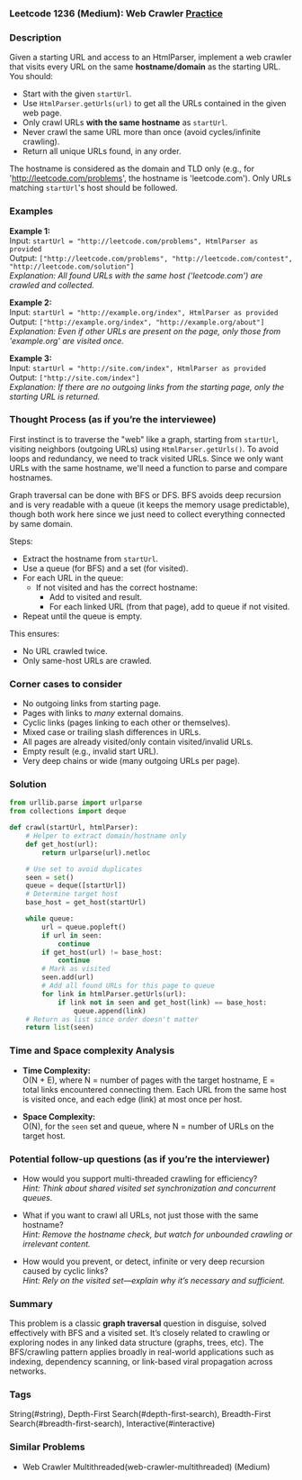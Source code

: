 ### Leetcode 1236 (Medium): Web Crawler [Practice](https://leetcode.com/problems/web-crawler)

### Description  
Given a starting URL and access to an HtmlParser, implement a web crawler that visits every URL on the same **hostname/domain** as the starting URL. You should:
- Start with the given `startUrl`.
- Use `HtmlParser.getUrls(url)` to get all the URLs contained in the given web page.
- Only crawl URLs **with the same hostname** as `startUrl`.
- Never crawl the same URL more than once (avoid cycles/infinite crawling).
- Return all unique URLs found, in any order.

The hostname is considered as the domain and TLD only (e.g., for 'http://leetcode.com/problems', the hostname is 'leetcode.com'). Only URLs matching `startUrl`'s host should be followed.

### Examples  

**Example 1:**  
Input: `startUrl = "http://leetcode.com/problems", HtmlParser as provided`  
Output: `["http://leetcode.com/problems", "http://leetcode.com/contest", "http://leetcode.com/solution"]`  
*Explanation: All found URLs with the same host ('leetcode.com') are crawled and collected.*

**Example 2:**  
Input: `startUrl = "http://example.org/index", HtmlParser as provided`  
Output: `["http://example.org/index", "http://example.org/about"]`  
*Explanation: Even if other URLs are present on the page, only those from 'example.org' are visited once.*

**Example 3:**  
Input: `startUrl = "http://site.com/index", HtmlParser as provided`  
Output: `["http://site.com/index"]`  
*Explanation: If there are no outgoing links from the starting page, only the starting URL is returned.*

### Thought Process (as if you’re the interviewee)  
First instinct is to traverse the "web" like a graph, starting from `startUrl`, visiting neighbors (outgoing URLs) using `HtmlParser.getUrls()`. To avoid loops and redundancy, we need to track visited URLs. Since we only want URLs with the same hostname, we'll need a function to parse and compare hostnames.

Graph traversal can be done with BFS or DFS. BFS avoids deep recursion and is very readable with a queue (it keeps the memory usage predictable), though both work here since we just need to collect everything connected by same domain.

Steps:
- Extract the hostname from `startUrl`.
- Use a queue (for BFS) and a set (for visited).
- For each URL in the queue:
  - If not visited and has the correct hostname:
    - Add to visited and result.
    - For each linked URL (from that page), add to queue if not visited.
- Repeat until the queue is empty.

This ensures:
- No URL crawled twice.
- Only same-host URLs are crawled.

### Corner cases to consider  
- No outgoing links from starting page.
- Pages with links to *many* external domains.
- Cyclic links (pages linking to each other or themselves).
- Mixed case or trailing slash differences in URLs.
- All pages are already visited/only contain visited/invalid URLs.
- Empty result (e.g., invalid start URL).
- Very deep chains or wide (many outgoing URLs per page).

### Solution

```python
from urllib.parse import urlparse
from collections import deque

def crawl(startUrl, htmlParser):
    # Helper to extract domain/hostname only
    def get_host(url):
        return urlparse(url).netloc

    # Use set to avoid duplicates
    seen = set()
    queue = deque([startUrl])
    # Determine target host
    base_host = get_host(startUrl)

    while queue:
        url = queue.popleft()
        if url in seen:
            continue
        if get_host(url) != base_host:
            continue
        # Mark as visited
        seen.add(url)
        # Add all found URLs for this page to queue
        for link in htmlParser.getUrls(url):
            if link not in seen and get_host(link) == base_host:
                queue.append(link)
    # Return as list since order doesn't matter
    return list(seen)
```

### Time and Space complexity Analysis  

- **Time Complexity:**  
  O(N + E), where N = number of pages with the target hostname, E = total links encountered connecting them. Each URL from the same host is visited once, and each edge (link) at most once per host.

- **Space Complexity:**  
  O(N), for the `seen` set and queue, where N = number of URLs on the target host.

### Potential follow-up questions (as if you’re the interviewer)  

- How would you support multi-threaded crawling for efficiency?  
  *Hint: Think about shared visited set synchronization and concurrent queues.*

- What if you want to crawl all URLs, not just those with the same hostname?  
  *Hint: Remove the hostname check, but watch for unbounded crawling or irrelevant content.*

- How would you prevent, or detect, infinite or very deep recursion caused by cyclic links?  
  *Hint: Rely on the visited set—explain why it’s necessary and sufficient.*

### Summary
This problem is a classic **graph traversal** question in disguise, solved effectively with BFS and a visited set. It’s closely related to crawling or exploring nodes in any linked data structure (graphs, trees, etc). The BFS/crawling pattern applies broadly in real-world applications such as indexing, dependency scanning, or link-based viral propagation across networks.

### Tags
String(#string), Depth-First Search(#depth-first-search), Breadth-First Search(#breadth-first-search), Interactive(#interactive)

### Similar Problems
- Web Crawler Multithreaded(web-crawler-multithreaded) (Medium)